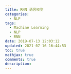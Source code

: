 ```yaml
---
title: RNN 语言模型
categories:
  - NLP
tags:
  - Machine Learning
  - NLP
  - RNN
date: 2019-07-13 12:03:12
updated: 2021-07-16 16:44:53
toc: true
mathjax: true
comments: true
description: 
---
```

